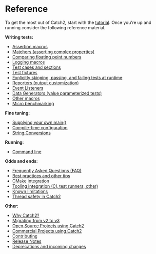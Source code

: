 <a id="top"></a>
# Reference

To get the most out of Catch2, start with the [tutorial](tutorial.md#top).
Once you're up and running consider the following reference material.

**Writing tests:**
* [Assertion macros](assertions.md#top)
* [Matchers (asserting complex properties)](matchers.md#top)
* [Comparing floating point numbers](comparing-floating-point-numbers.md#top)
* [Logging macros](logging.md#top)
* [Test cases and sections](test-cases-and-sections.md#top)
* [Test fixtures](test-fixtures.md#top)
* [Explicitly skipping, passing, and failing tests at runtime](skipping-passing-failing.md#top)
* [Reporters (output customization)](reporters.md#top)
* [Event Listeners](event-listeners.md#top)
* [Data Generators (value parameterized tests)](generators.md#top)
* [Other macros](other-macros.md#top)
* [Micro benchmarking](benchmarks.md#top)

**Fine tuning:**
* [Supplying your own main()](own-main.md#top)
* [Compile-time configuration](configuration.md#top)
* [String Conversions](tostring.md#top)

**Running:**
* [Command line](command-line.md#top)

**Odds and ends:**
* [Frequently Asked Questions (FAQ)](faq.md#top)
* [Best practices and other tips](usage-tips.md#top)
* [CMake integration](cmake-integration.md#top)
* [Tooling integration (CI, test runners, other)](ci-and-misc.md#top)
* [Known limitations](limitations.md#top)
* [Thread safety in Catch2](thread-safety.md#top)

**Other:**
* [Why Catch2?](why-catch.md#top)
* [Migrating from v2 to v3](migrate-v2-to-v3.md#top)
* [Open Source Projects using Catch2](opensource-users.md#top)
* [Commercial Projects using Catch2](commercial-users.md#top)
* [Contributing](contributing.md#top)
* [Release Notes](release-notes.md#top)
* [Deprecations and incoming changes](deprecations.md#top)
